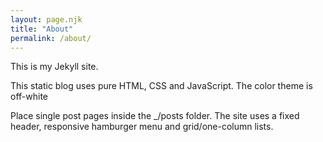```yaml
---
layout: page.njk
title: "About"
permalink: /about/
---
```


This is my Jekyll site.

This static blog uses pure HTML, CSS and JavaScript. The color theme is off-white

Place single post pages inside the _/posts folder. The site uses a fixed header, responsive hamburger menu and grid/one-column lists.